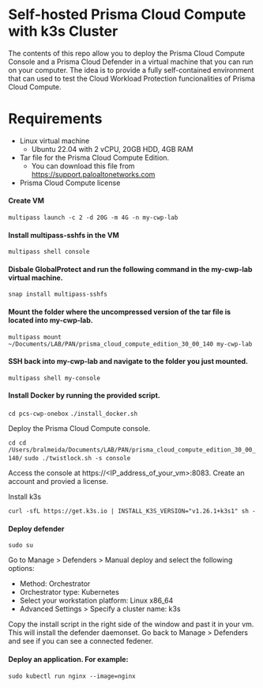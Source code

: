 # Self-hosted Prisma Cloud Compute with k3s Cluster
The contents of this repo allow you to deploy the Prisma Cloud Compute Console and a Prisma Cloud Defender in a virtual machine that you can run on your computer. The idea is to provide a fully self-contained environment that can used to test the Cloud Workload Protection funcionalities of Prisma Cloud Compute.

# Requirements
- Linux virtual machine
  - Ubuntu 22.04 with 2 vCPU, 20GB HDD, 4GB RAM
- Tar file for the Prisma Cloud Compute Edition.
  - You can download this file from https://support.paloaltonetworks.com
- Prisma Cloud Compute license

#### Create VM

```multipass launch -c 2 -d 20G -m 4G -n my-cwp-lab```

#### Install multipass-sshfs in the VM

```multipass shell console```

#### Disbale GlobalProtect and run the following command in the my-cwp-lab virtual machine.

```snap install multipass-sshfs```

#### Mount the folder where the uncompressed version of the tar file is located into my-cwp-lab.

```multipass mount ~/Documents/LAB/PAN/prisma_cloud_compute_edition_30_00_140 my-cwp-lab```

#### SSH back into my-cwp-lab and navigate to the folder you just mounted.

```multipass shell my-console```

#### Install Docker by running the provided script.

```cd pcs-cwp-onebox```
```./install_docker.sh```

Deploy the Prisma Cloud Compute console.

```cd cd /Users/bralmeida/Documents/LAB/PAN/prisma_cloud_compute_edition_30_00_140/```
```sudo ./twistlock.sh -s console```

Access the console at https://<IP_address_of_your_vm>:8083. Create an account and provied a license.

Install k3s

```curl -sfL https://get.k3s.io | INSTALL_K3S_VERSION="v1.26.1+k3s1" sh -```

#### Deploy defender

```sudo su```

Go to Manage > Defenders > Manual deploy and select the following options:
- Method: Orchestrator
- Orchestrator type: Kubernetes
- Select your workstation platform: Linux x86_64
- Advanced Settings > Specify a cluster name: k3s

Copy the install script in the right side of the window and past it in your vm. This will install the defender daemonset. Go back to Manage > Defenders and see if you can see a connected fedener.

#### Deploy an application. For example:

```sudo kubectl run nginx --image=nginx```